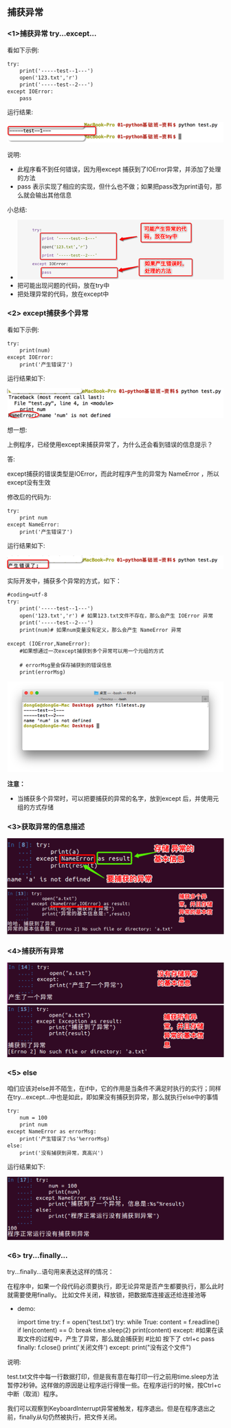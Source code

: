 ## 捕获异常

### <1>捕获异常 try...except...
看如下示例:

    try:
        print('-----test--1---')
        open('123.txt','r')
        print('-----test--2---')
    except IOError:
        pass  

运行结果:

![alt文本](Images/01-第10天-2.png "Title")


说明:

* 此程序看不到任何错误，因为用except 捕获到了IOError异常，并添加了处理的方法
* pass 表示实现了相应的实现，但什么也不做；如果把pass改为print语句，那么就会输出其他信息  

小总结:

* ![alt文本](Images/01-第10天-3.png "Title")
* 把可能出现问题的代码，放在try中
* 把处理异常的代码，放在except中  

### <2> except捕获多个异常
看如下示例:

    try:
        print(num)
    except IOError:
        print('产生错误了')  

运行结果如下:

![alt文本](Images/01-第10天-4.png "Title")

想一想:

上例程序，已经使用except来捕获异常了，为什么还会看到错误的信息提示？

答:

except捕获的错误类型是IOError，而此时程序产生的异常为 NameError ，所以except没有生效

修改后的代码为:

    try:
        print num
    except NameError:
        print('产生错误了')

运行结果如下:

![alt文本](Images/01-第10天-5.png "Title")

实际开发中，捕获多个异常的方式，如下：

    #coding=utf-8
    try:
        print('-----test--1---')
        open('123.txt','r') # 如果123.txt文件不存在，那么会产生 IOError 异常
        print('-----test--2---')
        print(num)# 如果num变量没有定义，那么会产生 NameError 异常

    except (IOError,NameError):
        #如果想通过一次except捕获到多个异常可以用一个元组的方式

        # errorMsg里会保存捕获到的错误信息
        print(errorMsg)

  ![alt文本](Images/Snip20160818_77.png "Title")  

**注意：**

* 当捕获多个异常时，可以把要捕获的异常的名字，放到except 后，并使用元组的方式存储  

### <3>获取异常的信息描述

![alt文本](Images/Snip20170102_1.png "Title")  
![alt文本](Images/Snip20170102_2.png "Title")

### <4>捕获所有异常

![alt文本](Images/Snip20170102_3.png "Title")  
![alt文本](Images/Snip20170102_4.png "Title")

### <5> else
咱们应该对else并不陌生，在if中，它的作用是当条件不满足时执行的实行；同样在try...except...中也是如此，即如果没有捕获到异常，那么就执行else中的事情


    try:
        num = 100
        print num
    except NameError as errorMsg:
        print('产生错误了:%s'%errorMsg)
    else:
        print('没有捕获到异常，真高兴')

运行结果如下:

![alt文本](Images/Snip20170102_5.png "Title")

### <6> try...finally...  

try...finally...语句用来表达这样的情况：

在程序中，如果一个段代码必须要执行，即无论异常是否产生都要执行，那么此时就需要使用finally。 比如文件关闭，释放锁，把数据库连接返还给连接池等

* demo:


    import time
    try:
        f = open('test.txt')
        try:
            while True:
                content = f.readline()
                if len(content) == 0:
                    break
                time.sleep(2)
                print(content)
        except:
            #如果在读取文件的过程中，产生了异常，那么就会捕获到
            #比如 按下了 ctrl+c
            pass
        finally:
            f.close()
            print('关闭文件')
    except:
        print("没有这个文件")  

说明:

test.txt文件中每一行数据打印，但是我有意在每打印一行之前用time.sleep方法暂停2秒钟。这样做的原因是让程序运行得慢一些。在程序运行的时候，按Ctrl+c中断（取消）程序。

我们可以观察到KeyboardInterrupt异常被触发，程序退出。但是在程序退出之前，finally从句仍然被执行，把文件关闭。
